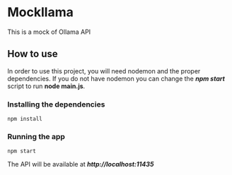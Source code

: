 # Mockllama

This is a mock of Ollama API

## How to use

In order to use this project, you will need nodemon and the proper dependencies. If you do not have nodemon you can change the ***npm start*** script to run **node main.js**.

### Installing the dependencies

```!bin/bash
npm install
```

### Running the app

```!bin/bash
npm start
```

The API will be available at ***http://localhost:11435***
